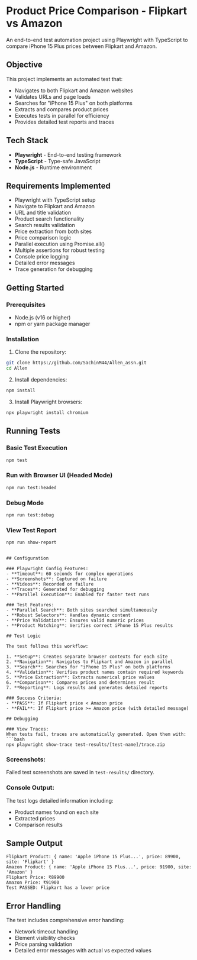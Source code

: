 # Product Price Comparison - Flipkart vs Amazon

An end-to-end test automation project using Playwright with TypeScript to compare iPhone 15 Plus prices between Flipkart and Amazon.

## Objective

This project implements an automated test that:
- Navigates to both Flipkart and Amazon websites
- Validates URLs and page loads
- Searches for "iPhone 15 Plus" on both platforms
- Extracts and compares product prices
- Executes tests in parallel for efficiency
- Provides detailed test reports and traces

## Tech Stack

- **Playwright** - End-to-end testing framework
- **TypeScript** - Type-safe JavaScript
- **Node.js** - Runtime environment

## Requirements Implemented

- Playwright with TypeScript setup
- Navigate to Flipkart and Amazon
- URL and title validation
- Product search functionality
- Search results validation
- Price extraction from both sites
- Price comparison logic
- Parallel execution using Promise.all()
- Multiple assertions for robust testing
- Console price logging
- Detailed error messages
- Trace generation for debugging

## Getting Started

### Prerequisites

- Node.js (v16 or higher)
- npm or yarn package manager

### Installation

1. Clone the repository:
```bash
git clone https://github.com/SachinM44/Allen_assn.git
cd Allen
```

2. Install dependencies:
```bash
npm install
```

3. Install Playwright browsers:
```bash
npx playwright install chromium
```

## Running Tests

### Basic Test Execution
```bash
npm test
```

### Run with Browser UI (Headed Mode)
```bash
npm run test:headed
```

### Debug Mode
```bash
npm run test:debug
```

### View Test Report
```bash
npm run show-report
```

```

## Configuration

### Playwright Config Features:
- **Timeout**: 60 seconds for complex operations
- **Screenshots**: Captured on failure
- **Videos**: Recorded on failure
- **Traces**: Generated for debugging
- **Parallel Execution**: Enabled for faster test runs

### Test Features:
- **Parallel Search**: Both sites searched simultaneously
- **Robust Selectors**: Handles dynamic content
- **Price Validation**: Ensures valid numeric prices
- **Product Matching**: Verifies correct iPhone 15 Plus results

## Test Logic

The test follows this workflow:

1. **Setup**: Creates separate browser contexts for each site
2. **Navigation**: Navigates to Flipkart and Amazon in parallel
3. **Search**: Searches for "iPhone 15 Plus" on both platforms
4. **Validation**: Verifies product names contain required keywords
5. **Price Extraction**: Extracts numerical price values
6. **Comparison**: Compares prices and determines result
7. **Reporting**: Logs results and generates detailed reports

### Success Criteria:
- **PASS**: If Flipkart price < Amazon price
- **FAIL**: If Flipkart price >= Amazon price (with detailed message)

## Debugging

### View Traces:
When tests fail, traces are automatically generated. Open them with:
```bash
npx playwright show-trace test-results/[test-name]/trace.zip
```

### Screenshots:
Failed test screenshots are saved in `test-results/` directory.

### Console Output:
The test logs detailed information including:
- Product names found on each site
- Extracted prices
- Comparison results

## Sample Output

```
Flipkart Product: { name: 'Apple iPhone 15 Plus...', price: 89900, site: 'Flipkart' }
Amazon Product: { name: 'Apple iPhone 15 Plus...', price: 91900, site: 'Amazon' }
Flipkart Price: ₹89900
Amazon Price: ₹91900
Test PASSED: Flipkart has a lower price
```

## Error Handling

The test includes comprehensive error handling:
- Network timeout handling
- Element visibility checks
- Price parsing validation
- Detailed error messages with actual vs expected values
